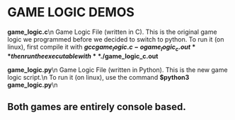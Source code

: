 # GAME LOGIC DEMOS

**game_logic.c**\n
    Game Logic File (written in C). This is the original game logic we programmed before we decided to switch to python. 
    To run it (on linux), first compile it with **$gcc game_logic.c -o game_logic_c.out** then run the executable with **$./game_logic_c.out**

**game_logic.py**\n
    Game Logic File (written in Python). This is the new game logic script.\n
    To run it (on linux), use the command **$python3 game_logic.py**\n
    
## Both games are entirely console based.
